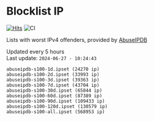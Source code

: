 # Blocklist IP

[![Hits](https://hits.seeyoufarm.com/api/count/incr/badge.svg?url=https%3A%2F%2Fgithub.com%2Fborestad%2Fblocklist-ip%2F&count_bg=%2379C83D&title_bg=%23555555&icon=&icon_color=%23E7E7E7&title=hits&edge_flat=false)](https://hits.seeyoufarm.com)  ![CI](https://img.shields.io/github/workflow/status/borestad/blocklist-ip/CI?style=flat-square)

Lists with worst IPv4 offenders, provided by [AbuseIPDB](https://www.abuseipdb.com/)

<!-- FOOTER-PLACEHOLDER -->
Updated every 5 hours<br>
Last update: `2024-06-27 - 10:24:43`
```
abuseipdb-s100-1d.ipset (24270 ip)
abuseipdb-s100-2d.ipset (33993 ip)
abuseipdb-s100-3d.ipset (39363 ip)
abuseipdb-s100-7d.ipset (43704 ip)
abuseipdb-s100-30d.ipset (65844 ip)
abuseipdb-s100-60d.ipset (87389 ip)
abuseipdb-s100-90d.ipset (109433 ip)
abuseipdb-s100-120d.ipset (130579 ip)
abuseipdb-s100-all.ipset (568953 ip)
```
